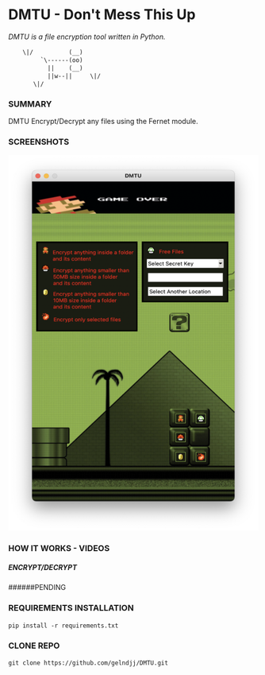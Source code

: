 # DMTU - Don't  Mess This Up
_DMTU is a file encryption tool written in Python._

```
	\|/          (__)    
	     `\------(oo)
	       ||    (__)
	       ||w--||     \|/
	   \|/

```
### SUMMARY
DMTU Encrypt/Decrypt any files using the Fernet module.
### SCREENSHOTS

![Screenshot](https://github.com/gelndjj/DMTU/blob/main/screenshots/main_600x900.png)

### HOW IT WORKS - VIDEOS
#####  ENCRYPT/DECRYPT

######PENDING

### REQUIREMENTS INSTALLATION
```
pip install -r requirements.txt
```
### CLONE REPO
```
git clone https://github.com/gelndjj/DMTU.git
```

